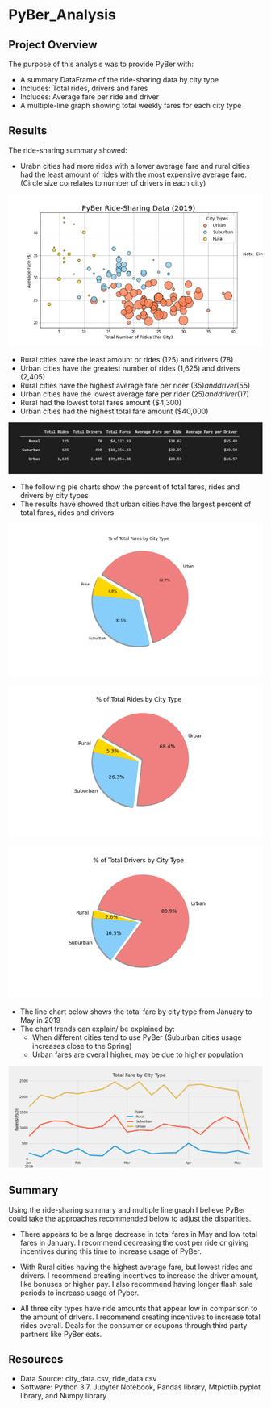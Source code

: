 # PyBer_Analysis

## Project Overview

The purpose of this analysis was to provide PyBer with:
-	A summary DataFrame of the ride-sharing data by city type
-	Includes: Total rides, drivers and fares
-	Includes: Average fare per ride and driver
-	A multiple-line graph showing total weekly fares for each city type

## Results

The ride-sharing summary showed:

-	Urabn cities had more rides with a lower average fare and rural cities had the least amount of rides with the most expensive average fare. (Circle size correlates to number of drivers in each city)

![PyBer Ride-Sharing Data](Analysis/Fig1.png)

-	Rural cities have the least amount or rides (125) and drivers (78)
-	Urban cities have the greatest number of rides (1,625) and drivers (2,405)
-	Rural cities have the highest average fare per rider ($35) and driver ($55)
-	Urban cities have the lowest average fare per rider ($25) and driver ($17)
-	Rural had the lowest total fares amount ($4,300)
-	Urban cities had the highest total fare amount ($40,000)

![PyBer Ride-Sharing Data](Analysis/Fig8.PNG)

-	The following pie charts show the percent of total fares, rides and drivers by city types 
-	The results have showed that urban cities have the largest percent of total fares, rides and drivers 

![PyBer Ride-Sharing Data](Analysis/Fig5.png)

![PyBer Ride-Sharing Data](Analysis/Fig6.png)

![PyBer Ride-Sharing Data](Analysis/Fig7.png)

-	The line chart below shows the total fare by city type from January to May in 2019
-	The chart trends can explain/ be explained by:
	-	When different cities tend to use PyBer (Suburban cities usage increases close to the Spring)
	-	Urban fares are overall higher, may be due to higher population
	

![PyBer Ride-Sharing Data](Analysis/PyBer_fare_summary.png)

## Summary

Using the ride-sharing summary and multiple line graph I believe PyBer could take the approaches recommended below to adjust the disparities.

-	There appears to be a large decrease in total fares in May and low total fares in January.  I recommend decreasing the cost per ride or giving incentives during this time to increase usage of PyBer.

-	With Rural cities having the highest average fare, but lowest rides and drivers.  I recommend creating incentives to increase the driver amount, like bonuses or higher pay.  I also recommend having longer flash sale periods to increase usage of Pyber.
	 
-	All three city types have ride amounts that appear low in comparison to the amount of drivers.  I recommend creating incentives to increase total rides overall.  Deals for the consumer or coupons through third party partners like PyBer eats.

## Resources
- Data Source: city_data.csv, ride_data.csv
- Software: Python 3.7, Jupyter Notebook, Pandas library, Mtplotlib.pyplot library, and Numpy library


